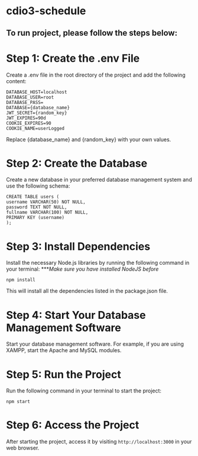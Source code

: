 # cdio3-schedule
## To run project, please follow the steps below:

# Step 1: Create the .env File
Create a .env file in the root directory of the project and add the following content:

```
DATABASE_HOST=localhost
DATABASE_USER=root
DATABASE_PASS=
DATABASE={database_name}
JWT_SECRET={random_key}
JWT_EXPIRES=90d
COOKIE_EXPIRES=90
COOKIE_NAME=userLogged
```

Replace {database_name} and {random_key} with your own values.

# Step 2: Create the Database

Create a new database in your preferred database management system and use the following schema:

```
CREATE TABLE users (
username VARCHAR(50) NOT NULL,
password TEXT NOT NULL,
fullname VARCHAR(100) NOT NULL,
PRIMARY KEY (username)
);
```

# Step 3: Install Dependencies

Install the necessary Node.js libraries by running the following command in your terminal:
****Make sure you have installed NodeJS before*

```
npm install
```

This will install all the dependencies listed in the package.json file.

# Step 4: Start Your Database Management Software

Start your database management software. For example, if you are using XAMPP, start the Apache and MySQL modules.

# Step 5: Run the Project

Run the following command in your terminal to start the project:

```
npm start
```

# Step 6: Access the Project

After starting the project, access it by visiting `http://localhost:3000` in your web browser.
